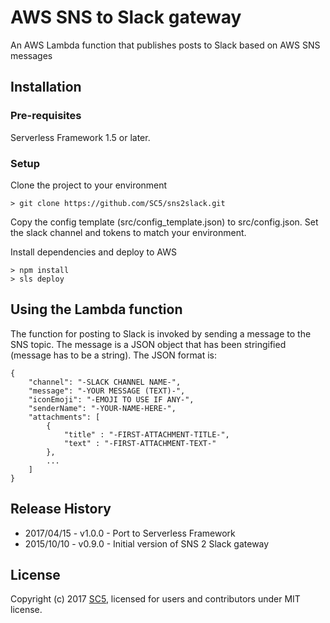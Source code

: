 # AWS SNS to Slack gateway

An AWS Lambda function that publishes posts to Slack based on AWS SNS messages

## Installation

### Pre-requisites

Serverless Framework 1.5 or later.

### Setup

Clone the project to your environment

    > git clone https://github.com/SC5/sns2slack.git 

Copy the config template (src/config_template.json) to src/config.json. Set the slack channel and tokens to match your environment.

Install dependencies and deploy to AWS

    > npm install
    > sls deploy

## Using the Lambda function

The function for posting to Slack is invoked by sending a message to the SNS topic. The message is a JSON object that has been stringified (message has to be a string). The JSON format is:

    {
        "channel": "-SLACK CHANNEL NAME-",
        "message": "-YOUR MESSAGE (TEXT)-",
        "iconEmoji": "-EMOJI TO USE IF ANY-",
        "senderName": "-YOUR-NAME-HERE-",
        "attachments": [
            {
                "title" : "-FIRST-ATTACHMENT-TITLE-",
                "text" : "-FIRST-ATTACHMENT-TEXT-"
            },
            ...
        ]
    } 



## Release History

* 2017/04/15 - v1.0.0 - Port to Serverless Framework
* 2015/10/10 - v0.9.0 - Initial version of SNS 2 Slack gateway


## License

Copyright (c) 2017 [SC5](http://sc5.io/), licensed for users and contributors under MIT license.
